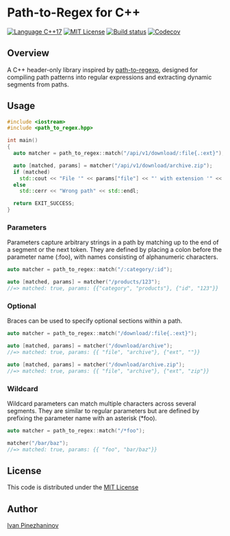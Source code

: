 # Path-to-Regex for C++

[![Language C++17](https://img.shields.io/badge/language-C%2B%2B17-004482?style=flat-square
)](https://en.cppreference.com/w/cpp/17) [![MIT License](https://img.shields.io/github/license/IvanPinezhaninov/path_to_regex?label=license&style=flat-square)](http://opensource.org/licenses/MIT) [![Build status](https://img.shields.io/github/actions/workflow/status/IvanPinezhaninov/path_to_regex/build-and-test.yml?style=flat-square
)](https://github.com/IvanPinezhaninov/path_to_regex/actions/workflows/build-and-test.yml) [![Codecov](https://img.shields.io/codecov/c/github/IvanPinezhaninov/path_to_regex?style=flat-square)](https://codecov.io/gh/IvanPinezhaninov/path_to_regex)

## Overview
A C++ header-only library inspired by [path-to-regexp](https://github.com/pillarjs/path-to-regexp), designed for compiling path patterns into regular expressions and extracting dynamic segments from paths.

## Usage

```cpp
#include <iostream>
#include <path_to_regex.hpp>

int main()
{
  auto matcher = path_to_regex::match("/api/v1/download/:file{.:ext}");

  auto [matched, params] = matcher("/api/v1/download/archive.zip");
  if (matched)
    std::cout << "File '" << params["file"] << "' with extension '" << params["ext"] << "' requested" << std::endl;
  else
    std::cerr << "Wrong path" << std::endl;

  return EXIT_SUCCESS;
}
```

### Parameters
Parameters capture arbitrary strings in a path by matching up to the end of a segment or the next token. They are defined by placing a colon before the parameter name (:foo), with names consisting of alphanumeric characters.
```cpp
auto matcher = path_to_regex::match("/:category/:id");

auto [matched, params] = matcher("/products/123");
//=> matched: true, params: {{"category", "products"}, {"id", "123"}}
```

### Optional
Braces can be used to specify optional sections within a path.
```cpp
auto matcher = path_to_regex::match("/download/:file{.:ext}");

auto [matched, params] = matcher("/download/archive");
//=> matched: true, params: {{ "file", "archive"}, {"ext", ""}}

auto [matched, params] = matcher("/download/archive.zip");
//=> matched: true, params: {{ "file", "archive"}, {"ext", "zip"}}
```

### Wildcard
Wildcard parameters can match multiple characters across several segments. They are similar to regular parameters but are defined by prefixing the parameter name with an asterisk (*foo).
```cpp
auto matcher = path_to_regex::match("/*foo");

matcher("/bar/baz");
//=> matched: true, params: {{ "foo", "bar/baz"}}
```

## License
This code is distributed under the [MIT License](LICENSE)

## Author
[Ivan Pinezhaninov](mailto:ivan.pinezhaninov@gmail.com)
